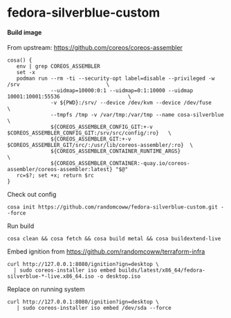 # fedora-silverblue-custom

#### Build image

From upstream: https://github.com/coreos/coreos-assembler

```
cosa() {
   env | grep COREOS_ASSEMBLER
   set -x
   podman run --rm -ti --security-opt label=disable --privileged -w /srv                            \
              --uidmap=10000:0:1 --uidmap=0:1:10000 --uidmap 10001:10001:55536                      \
              -v ${PWD}:/srv/ --device /dev/kvm --device /dev/fuse                                  \
              --tmpfs /tmp -v /var/tmp:/var/tmp --name cosa-silverblue                              \
              ${COREOS_ASSEMBLER_CONFIG_GIT:+-v $COREOS_ASSEMBLER_CONFIG_GIT:/srv/src/config/:ro}   \
              ${COREOS_ASSEMBLER_GIT:+-v $COREOS_ASSEMBLER_GIT/src/:/usr/lib/coreos-assembler/:ro}  \
              ${COREOS_ASSEMBLER_CONTAINER_RUNTIME_ARGS}                                            \
              ${COREOS_ASSEMBLER_CONTAINER:-quay.io/coreos-assembler/coreos-assembler:latest} "$@"
   rc=$?; set +x; return $rc
}
```

Check out config
```
cosa init https://github.com/randomcoww/fedora-silverblue-custom.git --force
```

Run build
```
cosa clean && cosa fetch && cosa build metal && cosa buildextend-live
```

Embed ignition from https://github.com/randomcoww/terraform-infra
```
curl http://127.0.0.1:8080/ignition?ign=desktop \
  | sudo coreos-installer iso embed builds/latest/x86_64/fedora-silverblue-*-live.x86_64.iso -o desktop.iso
```

Replace on running system
```
curl http://127.0.0.1:8080/ignition?ign=desktop \
   | sudo coreos-installer iso embed /dev/sda --force
```
